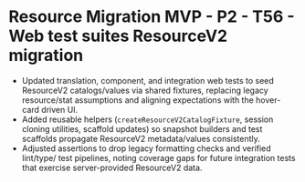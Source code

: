# Resource Migration MVP - P2 - T56 - Web test suites ResourceV2 migration

- Updated translation, component, and integration web tests to seed ResourceV2
  catalogs/values via shared fixtures, replacing legacy resource/stat
  assumptions and aligning expectations with the hover-card driven UI.
- Added reusable helpers (`createResourceV2CatalogFixture`, session cloning
  utilities, scaffold updates) so snapshot builders and test scaffolds
  propagate ResourceV2 metadata/values consistently.
- Adjusted assertions to drop legacy formatting checks and verified lint/type/
  test pipelines, noting coverage gaps for future integration tests that
  exercise server-provided ResourceV2 data.
